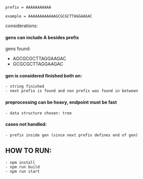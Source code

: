 `prefix = AAAAAAAAAAA `

`example = AAAAAAAAAAAAGCGCGCTTAGGAAGAC`


considerations:
#### gens can include A besides prefix
gens found:
 - AGCGCGCTTAGGAAGAC
 - GCGCGCTTAGGAAGAC
 
 #### gen is considered finished both on:
    - string finished
    - next prefix is found and non prefix was found in between
    
####  preprocessing can be heavy, endpoint must be fast
    - data structure chosen: tree
    
#### cases not handled:
    - prefix inside gen (since next prefix defines end of gen) 


## HOW TO RUN:
    - npm install
    - npm run build
    - npm run start
